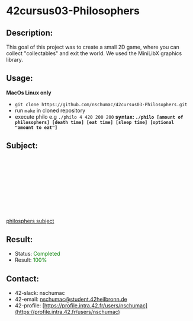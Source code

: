 # 42cursus03-Philosophers
## Description:
This goal of this project was to create a small 2D game, where you can collect "collectables" and exit the world. We used the MiniLibX graphics library.

## Usage:
**MacOs Linux only**
- `git clone https://github.com/nschumac/42cursus03-Philosophers.git`
- run `make` in cloned repository
- execute philo e.g `./philo 4 420 200 200`
**syntax: `./philo [amount of philosophers] [death time] [eat time] [sleep time] [optional "amount to eat"]`**
## Subject:
<object data="https://github.com/nschumac/42cursus03-Philosophers/blob/main/subject/philosphers-en.pdf" type="application/pdf" width="700px" height="700px">
    <embed src="https://github.com/nschumac/42cursus03-Philosophers/blob/main/subject/philosphers-en.pdf">
        <p><a href="https://github.com/nschumac/42cursus03-Philosophers/blob/main/subject/philosphers-en.pdf">philosphers subject</a></p>
    </embed>
</object>

## Result:
- Status: <span style="color:green">Completed</span>
- Result: <span style="color:green">100%</span>

## Contact:
- 42-slack: nschumac
- 42-email: nschumac@student.42heilbronn.de
- 42-profile: [https://profile.intra.42.fr/users/nschumac](https://profile.intra.42.fr/users/nschumac)
